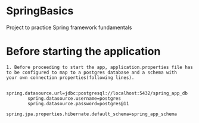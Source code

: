 # SpringBasics
Project to practice Spring framework fundamentals 

# Before starting the application
	1. Before proceeding to start the app, application.properties file has to be configured to map to a postgres database and a schema with   	 your own connection properties(following lines).
	
			spring.datasource.url=jdbc:postgresql://localhost:5432/spring_app_db
			spring.datasource.username=postgres
			spring.datasource.password=postgres@11
			spring.jpa.properties.hibernate.default_schema=spring_app_schema

	

